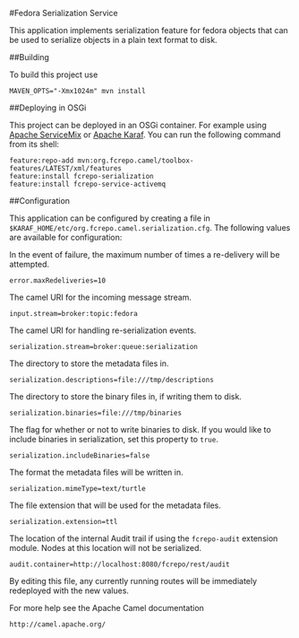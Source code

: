 #Fedora Serialization Service

This application implements serialization feature for fedora objects that
can be used to serialize objects in a plain text format to disk.


##Building

To build this project use

    MAVEN_OPTS="-Xmx1024m" mvn install

##Deploying in OSGi

This project can be deployed in an OSGi container. For example using
[Apache ServiceMix](http://servicemix.apache.org/) or
[Apache Karaf](http://karaf.apache.org). You can run the following
command from its shell:

    feature:repo-add mvn:org.fcrepo.camel/toolbox-features/LATEST/xml/features
    feature:install fcrepo-serialization
    feature:install fcrepo-service-activemq

##Configuration

This application can be configured by creating a file in
`$KARAF_HOME/etc/org.fcrepo.camel.serialization.cfg`. The following
values are available for configuration:

In the event of failure, the maximum number of times a re-delivery will be attempted.

    error.maxRedeliveries=10

The camel URI for the incoming message stream.

    input.stream=broker:topic:fedora

The camel URI for handling re-serialization events.

    serialization.stream=broker:queue:serialization

The directory to store the metadata files in.

    serialization.descriptions=file:///tmp/descriptions

The directory to store the binary files in, if writing them to disk.

    serialization.binaries=file:///tmp/binaries

The flag for whether or not to write binaries to disk. If you would
like to include binaries in serialization, set this property to `true`.

    serialization.includeBinaries=false

The format the metadata files will be written in.

    serialization.mimeType=text/turtle

The file extension that will be used for the metadata files.

    serialization.extension=ttl

The location of the internal Audit trail if using the `fcrepo-audit` extension module.
Nodes at this location will not be serialized.

    audit.container=http://localhost:8080/fcrepo/rest/audit

By editing this file, any currently running routes will be immediately redeployed
with the new values.

For more help see the Apache Camel documentation

    http://camel.apache.org/


